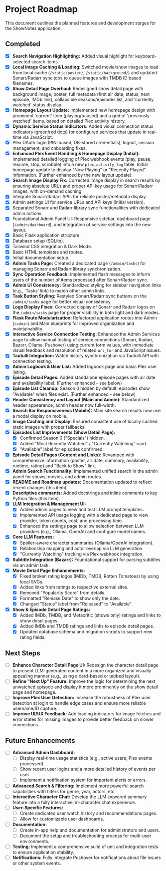 # Project Roadmap

This document outlines the planned features and development stages for the ShowNotes application.

## Completed
- [x] **Search Navigation Highlighting:** Added visual highlight for keyboard-selected search items.
- [x] **Local Image Caching & Loading:** Switched movie/show images to load from local cache (`/static/poster/`, `/static/background/`) and updated Sonarr/Radarr sync jobs to queue images with TMDB ID based filenames.
- [x] **Show Detail Page Overhaul:** Redesigned show detail page with background image, poster, full metadata (first air date, status, next episode, IMDb link), collapsible seasons/episodes list, and 'currently watched' status display.
- [x] **Homepage Layout Update:** Implemented new homepage design with prominent 'current' item (playing/paused) and a grid of 'previously watched' items, based on detailed Plex activity history.
- [x] **Dynamic Service Status Indicators:** Added visual connection status indicators (green/red dots) for configured services that update in real-time via JavaScript.
- [x] Plex OAuth login (PIN-based, DB-stored credentials), logout, session management, and onboarding fixes.
- [x] **Enhanced Plex Event Handling & Homepage Display (Initial):** Implemented detailed logging of Plex webhook events (play, pause, resume, stop, scrobble) into a new `plex_activity_log` table. Initial homepage update to display "Now Playing" or "Recently Played" information. (Further enhanced by the new layout update).
- [x] **Search Image Display Fix:** Corrected image display in search results by ensuring absolute URLs and proper API key usage for Sonarr/Radarr images, with on-demand caching.
- [x] Integrate Sonarr/Radarr APIs for reliable poster/metadata display.
- [x] Admin settings UI for service URLs and API keys (initial version).
- [x] Separated Sonarr and Radarr library sync functionalities with dedicated admin actions.
- [x] Foundational Admin Panel UI: Responsive sidebar, dashboard page (`/admin/dashboard`), and integration of service settings into the new layout.
- [x] Basic Flask application structure.
- [x] Database setup (SQLite).
- [x] Tailwind CSS integration & Dark Mode.
- [x] Basic HTML templates and routes.
- [x] Initial documentation setup.
- [x] **Admin Tasks Page:** Created a dedicated page (`/admin/tasks`) for managing Sonarr and Radarr library synchronization.
- [x] **Sync Operation Feedback:** Implemented flash messages to inform users of the number of items processed after Sonarr/Radarr sync.
- [x] **Admin UI Consistency:** Standardized styling for sidebar navigation links (e.g., 'Tasks' link) to match other admin links.
- [x] **Task Button Styling:** Restyled Sonarr/Radarr sync buttons on the `/admin/tasks` page for better visual consistency.
- [x] **Logo Display Fixes:** Corrected display of Sonarr and Radarr logos on the `/admin/tasks` page for proper visibility in both light and dark modes.
- [x] **Flask Route Modularization:** Refactored application routes into Admin (`/admin`) and Main blueprints for improved organization and maintainability.
- [x] **Interactive Service Connection Testing:** Enhanced the Admin Services page to allow manual testing of service connections (Sonarr, Radarr, Bazarr, Ollama, Pushover) using current form values, with immediate visual feedback and resolution of related `url_for` and JavaScript issues.
- [x] **Tautulli Integration:** Watch history synchronization via Tautulli API with connection testing.
- [x] **Admin Logbook & User List:** Added logbook page and basic Plex user listing.
- [x] **Episode Detail Pages:** Added standalone episode pages with air date and availability label. (Further enhanced - see below)
- [x] **Episode List Cleanup:** Season 0 hidden by default; episodes show "Available" when files exist. (Further enhanced - see below)
- [x] **Header Consistency and Layout (Main and Admin):** Standardized header appearance; admin header now full-width.
- [x] **Search Bar Responsiveness (Mobile):** Main site search results now use a modal display on mobile.
- [x] **Image Caching and Display:** Ensured consistent use of locally cached static images with proper fallbacks.
- [x] **Episodes List Improvements (Show Detail Page):**
    - [x] Confirmed Season 0 ("Specials") hidden.
    - [x] Added "Most Recently Watched" / "Currently Watching" card.
    - [x] "Available" label for episodes confirmed.
- [x] **Episode Detail Pages (Content and Links):** Revamped with comprehensive information (poster, air date, summary, availability, runtime, rating) and "Back to Show" link.
- [x] **Admin Search Functionality:** Implemented unified search in the admin panel for shows, movies, and admin routes.
- [x] **README and Roadmap updates:** Documentation updated to reflect recent changes (this item).
- [x] **Descriptive comments:** Added docstrings and inline comments to key Python files (this item).
- [x] **LLM Integration & Management UI:**
    - [x] Added admin pages to view and test LLM prompt templates.
    - [x] Implemented API usage logging with a dedicated page to view provider, token counts, cost, and processing time.
    - [x] Enhanced the settings page to allow selection between LLM providers (e.g., Ollama, OpenAI) and configure model names.
- [x] **Core LLM Features:**
    - [x] Spoiler-aware character summaries (Ollama/OpenAI integration).
    - [x] Relationship mapping and actor overlap via LLM generation.
    - [x] "Currently Watching" tracking via Plex webhook integration.
- [x] **Subtitle Integration (Bazarr):** Foundational support for parsing subtitles via an admin task.
- [x] **Movie Detail Page Enhancements:**
    - [x] Fixed broken rating logos (IMDb, TMDB, Rotten Tomatoes) by using local SVGs.
    - [x] Added links from ratings to respective external sites.
    - [x] Removed "Popularity Score" from details.
    - [x] Formatted "Release Date" to show only the date.
    - [x] Changed "Status" label from "Released" to "Available".
- [x] **Show & Episode Detail Page Ratings:**
    - [x] Added IMDb, TMDB, and Metacritic (shows only) ratings and links to show detail pages.
    - [x] Added IMDb and TMDB ratings and links to episode detail pages.
    - [x] Updated database schema and migration scripts to support new rating fields.

## Next Steps

- [ ] **Enhance Character Detail Page UI:** Redesign the character detail page to present LLM-generated content in a more organized and visually appealing manner (e.g., using a card-based or tabbed layout).
- [ ] **Refine "Next Up" Feature:** Improve the logic for determining the next unwatched episode and display it more prominently on the show detail page and homepage.
- [ ] **Improve Plex User Detection:** Increase the robustness of Plex user detection at login to handle edge cases and ensure more reliable username/ID capture.
- [ ] **Improve UI/UX Feedback:** Add loading indicators for image fetches and error states for missing images to provide better feedback on slower connections.

## Future Enhancements

- [ ] **Advanced Admin Dashboard:**
    - [ ] Display real-time usage statistics (e.g., active users, Plex events processed).
    - [ ] Show recent user logins and a more detailed history of events per user.
    - [ ] Implement a notification system for important alerts or errors.
- [ ] **Advanced Search & Filtering:** Implement more powerful search capabilities with filters for genre, year, actors, etc.
- [ ] **Interactive Character Chat:** Develop the LLM-powered summary feature into a fully interactive, in-character chat experience.
- [ ] **User-Specific Features:**
    - [ ] Create dedicated user watch history and recommendations pages.
    - [ ] Allow for customizable user dashboards.
- [ ] **Documentation:**
    - [ ] Create in-app help and documentation for administrators and users.
    - [ ] Document the setup and troubleshooting process for multi-user environments.
- [ ] **Testing:** Implement a comprehensive suite of unit and integration tests to ensure application stability.
- [ ] **Notifications:** Fully integrate Pushover for notifications about file issues or other system events.
